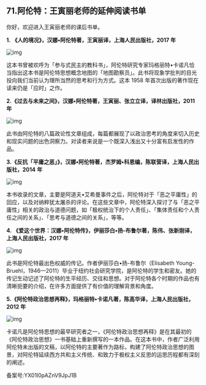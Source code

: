 ## 71.阿伦特：王寅丽老师的延伸阅读书单
你好，欢迎进入王寅丽老师的课后书单。


**1.** **《人的境况》，汉娜•阿伦特著，王寅丽译，上海人民出版社，2017 年**


![img](https://pic2.zhimg.com/v2-12ecce7e623730d33b190393f74f0abb.webp)

这本书曾被欢呼为「参与式民主的教科书」，阿伦特研究专家玛格丽特•卡诺凡恰当指出这本书是阿伦特思想概念地图的「地图勘察员」。此书将现象学批判的目光投向我们当前认为理所当然的思考和行为方式。这本 1958 年首次出版的著作现在读来仍是「应时」之作。


**2.《过去与未来之间》，汉娜•阿伦特著，王寅丽、张立立译，译林出版社，2011 年**


![img](https://pic2.zhimg.com/v2-bda476ae1386076e607be8076c1fa1ee.webp)

此书由阿伦特的八篇政论性文章组成，每篇都展现了以政治思考的角度来切入历史和现实问题的出色洞察力。对读者来说是一个既深入浅出又十分富有启发性的作品。


**3.《反抗「平庸之恶」》，汉娜•阿伦特著，杰罗姆•科恩编，陈联营译，上海人民出版社，2014** **年**


![img](https://pic2.zhimg.com/v2-e529404048cc2890bced8d6ef9274194.webp)

本书收录的文章，主要是阿道夫•艾希曼事件之后，阿伦特对于「恶之平庸性」的回应，以及对纳粹犹太屠杀的评论。在这些文章中，阿伦特深入探讨了与「恶之平庸性」相关的政治与道德问题，如「极权统治下的个人责任」、「集体责任和个人责任之间的关系」、「思考与道德之间的关系」，等等。


**4.** **《爱这个世界：汉娜•阿伦特传》，伊丽莎白•扬-布鲁尔著，陈伟、张新刚译，上海人民出版社，2017 年**


![img](https://pic1.zhimg.com/v2-503d90b7b7ba67b4887b5a89c94f3267.webp)

此书是阿伦特最出色权威的传记。作者伊丽莎白•扬-布鲁尔（Elisabeth Young-Bruehl，1946—2011）毕业于纽约社会研究学院，是阿伦特的学生和密友。她的传记生动记述了阿伦特的生平经历、交往和思想。对于阿伦特各个时期的作品也有清晰扼要的介绍，在许多方面提供了有价值的理解背景和角度。


**5.《阿伦特政治思想再释》，玛格丽特•卡诺凡著，陈高华译，上海人民出版社，2012 年**


![img](https://pic4.zhimg.com/v2-1324bb48ce7f97563972b9148f4d4c71.webp)

卡诺凡是阿伦特思想的最早研究者之一，《阿伦特政治思想再释》是在其最初的《阿伦特政治思想》一书基础上重新撰写的一本作品。在这本书中，作者广泛利用阿伦特未出版的文稿，以阿伦特的主要著作为路标，构建了阿伦特政治思想的图景，对阿伦特延续西方共和主义传统、和致力于极权主义反思的运思历程都有深刻的阐述。


备案号:YX01l0pAZnV9JpJ1B

